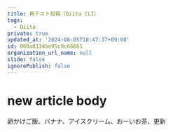 ```yaml
---
title: 再テスト投稿（Qiita CLI）
tags:
  - Qiita
private: true
updated_at: '2024-08-05T18:47:37+09:00'
id: 060a8134be95c9c66661
organization_url_name: null
slide: false
ignorePublish: false
---
```

# new article body
卵かけご飯、バナナ、アイスクリーム、おーいお茶、更新
